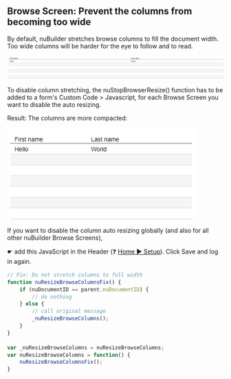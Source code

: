 ## Browse Screen: Prevent the columns from becoming too wide

By default, nuBuilder stretches browse columns to fill the document width. 
Too wide columns will be harder for the eye to follow and to read.

<p align="left">
  <img src="screenshots/wide_columns.png">
</p>


To disable column stretching, the nuStopBrowserResize() function has to be added to a form's Custom Code > Javascript, 
for each Browse Screen you want to disable the auto resizing.

Result: The columns are more compacted:

<p align="left">
  <img src="screenshots/narrow_columns.png">
</p>


If you want to disable the column auto resizing globally (and also for all other nuBuilder Browse Screens),

☛  add this JavaScript in the Header (❓ [Home ► Setup](/common/setup_header.gif)). Click Save and log in again.

  
```javascript
// Fix: Do not stretch columns to full width
function nuResizeBrowseColumnsFix() {
    if (nuDocumentID == parent.nuDocumentID) {
		// do nothing
    } else {
        // call original message   
        _nuResizeBrowseColumns();
    }
}

var _nuResizeBrowseColumns = nuResizeBrowseColumns; 
var nuResizeBrowseColumns = function() {
	nuResizeBrowseColumnsFix();
}
 ```

